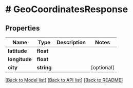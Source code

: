 # # GeoCoordinatesResponse

## Properties

Name | Type | Description | Notes
------------ | ------------- | ------------- | -------------
**latitude** | **float** |  |
**longitude** | **float** |  |
**city** | **string** |  | [optional]

[[Back to Model list]](../../README.md#models) [[Back to API list]](../../README.md#endpoints) [[Back to README]](../../README.md)
